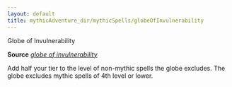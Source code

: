```yaml
---
layout: default
title: mythicAdventure_dir/mythicSpells/globeOfInvulnerability
---
```

Globe of Invulnerability

**Source** [_globe of invulnerability_](spell_dir/globeOfInvulnerability#_globe-of-invulnerability)

Add half your tier to the level of non-mythic spells the globe excludes. The globe excludes mythic spells of 4th level or lower.

